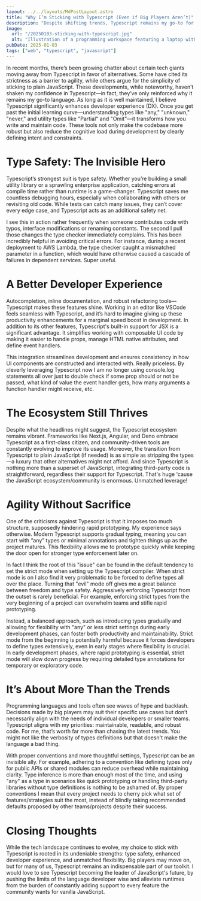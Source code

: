 ```yaml
---
layout: ../../layouts/MdPostLayout.astro
title: "Why I’m Sticking with Typescript (Even if Big Players Aren’t)"
description: "Despite shifting trends, Typescript remains my go-to for its type safety, developer experience, and flexibility."
image:
  url: "/20250103-sticking-with-typescript.jpg"
  alt: "Illustration of a programming workspace featuring a laptop with TypeScript code on the screen, surrounded by books, a coffee cup, pens, and sticky notes, representing a developer's organized and creative environment."
pubDate: 2025-01-03
tags: ["web", "typescript", "javascript"]
---
```


In recent months, there’s been growing chatter about certain tech giants moving away from Typescript in favor of alternatives. Some have cited its strictness as a barrier to agility, while others argue for the simplicity of sticking to plain JavaScript. These developments, while noteworthy, haven’t shaken my confidence in Typescript—in fact, they’ve only reinforced why it remains my go-to language. As long as it is well maintained, I believe Typescript significantly enhances developer experience (DX). Once you get past the initial learning curve—understanding types like "any," "unknown," "never," and utility types like "Partial" and "Omit"—it transforms how you write and maintain code. These tools not only make the codebase more robust but also reduce the cognitive load during development by clearly defining intent and constraints.

# **Type Safety: The Invisible Hero**

Typescript’s strongest suit is type safety. Whether you’re building a small utility library or a sprawling enterprise application, catching errors at compile time rather than runtime is a game-changer. Typescript saves me countless debugging hours, especially when collaborating with others or revisiting old code. While tests can catch many issues, they can’t cover every edge case, and Typescript acts as an additional safety net.

I see this in action rather frequently when someone contributes code with typos, interface modifications or renaming constants. The second I pull those changes the type checker immediately complains. This has been incredibly helpful in avoiding critical errors. For instance, during a recent deployment to AWS Lambda, the type checker caught a mismatched parameter in a function, which would have otherwise caused a cascade of failures in dependent services. Super useful.

# **A Better Developer Experience**

Autocompletion, inline documentation, and robust refactoring tools—Typescript makes these features shine. Working in an editor like VSCode feels seamless with Typescript, and it’s hard to imagine giving up these productivity enhancements for a marginal speed boost in development. In addition to its other features, Typescript's built-in support for JSX is a significant advantage. It simplifies working with composable UI code by making it easier to handle props, manage HTML native attributes, and define event handlers.

This integration streamlines development and ensures consistency in how UI components are constructed and interacted with. Really priceless. By cleverly leveraging Typescript now I am no longer using console.log statements all over just to double check if some prop should or not be passed, what kind of value the event handler gets, how many arguments a function handler might receive, etc.

# **The Ecosystem Still Thrives**

Despite what the headlines might suggest, the Typescript ecosystem remains vibrant. Frameworks like Next.js, Angular, and Deno embrace Typescript as a first-class citizen, and community-driven tools are constantly evolving to improve its usage. Moreover, the transition from Typescript to plain JavaScript (if needed) is as simple as stripping the types—a luxury that other alternatives might not afford. And since Typescript is nothing more than a superset of JavaScript, integrating third-party code is straightforward, regardless their support for Typescript. That's huge 'cause the JavaScript ecosystem/community is enormous. Unmatched leverage!

# **Agility Without Sacrifice**

One of the criticisms against Typescript is that it imposes too much structure, supposedly hindering rapid prototyping. My experience says otherwise. Modern Typescript supports gradual typing, meaning you can start with “any” types or minimal annotations and tighten things up as the project matures. This flexibility allows me to prototype quickly while keeping the door open for stronger type enforcement later on.

In fact I think the root of this "issue" can be found in the default tendency to set the strict mode when setting up the Typescript compiler. When strict mode is on I also find it very problematic to be forced to define types all over the place. Turning that "evil" mode off gives me a great balance between freedom and type safety. Aggressively enforcing Typescript from the outset is rarely beneficial. For example, enforcing strict types from the very beginning of a project can overwhelm teams and stifle rapid prototyping.

Instead, a balanced approach, such as introducing types gradually and allowing for flexibility with "any" or less strict settings during early development phases, can foster both productivity and maintainability. Strict mode from the beginning is potentially harmful because it forces developers to define types extensively, even in early stages where flexibility is crucial. In early development phases, where rapid prototyping is essential, strict mode will slow down progress by requiring detailed type annotations for temporary or exploratory code.

# **It’s About More Than the Trends**

Programming languages and tools often see waves of hype and backlash. Decisions made by big players may suit their specific use cases but don’t necessarily align with the needs of individual developers or smaller teams. Typescript aligns with my priorities: maintainable, readable, and robust code. For me, that’s worth far more than chasing the latest trends. You might not like the verbosity of types definitions but that doesn't make the language a bad thing.

With proper conventions and more thoughtful settings, Typescript can be an invisible ally. For example, adhering to a convention like defining types only for public APIs or shared modules can reduce overhead while maintaining clarity. Type inference is more than enough most of the time, and using "any" as a type in scenarios like quick prototyping or handling third-party libraries without type definitions is nothing to be ashamed of. By proper conventions I mean that every project needs to cherry pick what set of features/strategies suit the most, instead of blindly taking recommended defaults proposed by other teams/projects despite their success.

# **Closing Thoughts**

While the tech landscape continues to evolve, my choice to stick with Typescript is rooted in its undeniable strengths: type safety, enhanced developer experience, and unmatched flexibility. Big players may move on, but for many of us, Typescript remains an indispensable part of our toolkit. I would love to see Typescript becoming the leader of JavaScript's future, by pushing the limits of the language developer wise and alleviate runtimes from the burden of constantly adding support to every feature the community wants for vanilla JavaScript.
